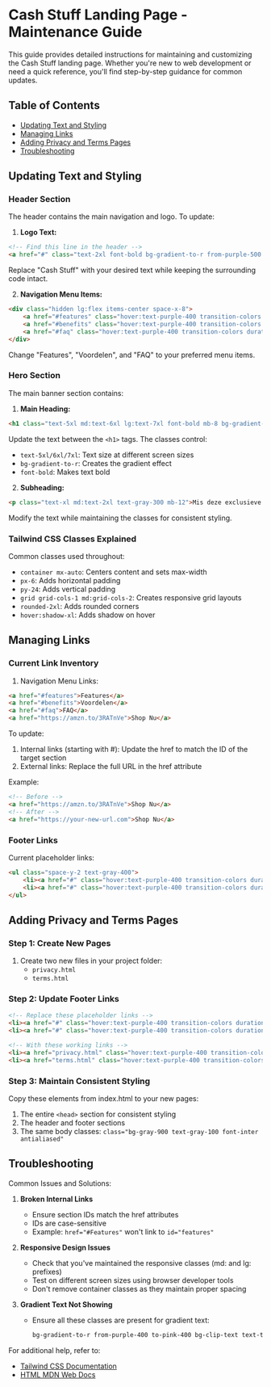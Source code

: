 # Cash Stuff Landing Page - Maintenance Guide

This guide provides detailed instructions for maintaining and customizing the Cash Stuff landing page. Whether you're new to web development or need a quick reference, you'll find step-by-step guidance for common updates.

## Table of Contents
- [Updating Text and Styling](#updating-text-and-styling)
- [Managing Links](#managing-links)
- [Adding Privacy and Terms Pages](#adding-privacy-and-terms-pages)
- [Troubleshooting](#troubleshooting)

## Updating Text and Styling

### Header Section
The header contains the main navigation and logo. To update:

1. **Logo Text:**
```html
<!-- Find this line in the header -->
<a href="#" class="text-2xl font-bold bg-gradient-to-r from-purple-500 to-pink-500 bg-clip-text text-transparent">Cash Stuff</a>
```
Replace "Cash Stuff" with your desired text while keeping the surrounding code intact.

2. **Navigation Menu Items:**
```html
<div class="hidden lg:flex items-center space-x-8">
    <a href="#features" class="hover:text-purple-400 transition-colors duration-300">Features</a>
    <a href="#benefits" class="hover:text-purple-400 transition-colors duration-300">Voordelen</a>
    <a href="#faq" class="hover:text-purple-400 transition-colors duration-300">FAQ</a>
</div>
```
Change "Features", "Voordelen", and "FAQ" to your preferred menu items.

### Hero Section
The main banner section contains:

1. **Main Heading:**
```html
<h1 class="text-5xl md:text-6xl lg:text-7xl font-bold mb-8 bg-gradient-to-r from-purple-400 to-pink-400 bg-clip-text text-transparent">Koop Cash Stuff Met Korting</h1>
```
Update the text between the `<h1>` tags. The classes control:
- `text-5xl/6xl/7xl`: Text size at different screen sizes
- `bg-gradient-to-r`: Creates the gradient effect
- `font-bold`: Makes text bold

2. **Subheading:**
```html
<p class="text-xl md:text-2xl text-gray-300 mb-12">Mis deze exclusieve deals niet!</p>
```
Modify the text while maintaining the classes for consistent styling.

### Tailwind CSS Classes Explained
Common classes used throughout:
- `container mx-auto`: Centers content and sets max-width
- `px-6`: Adds horizontal padding
- `py-24`: Adds vertical padding
- `grid grid-cols-1 md:grid-cols-2`: Creates responsive grid layouts
- `rounded-2xl`: Adds rounded corners
- `hover:shadow-xl`: Adds shadow on hover

## Managing Links

### Current Link Inventory
1. Navigation Menu Links:
```html
<a href="#features">Features</a>
<a href="#benefits">Voordelen</a>
<a href="#faq">FAQ</a>
<a href="https://amzn.to/3RATnVe">Shop Nu</a>
```

To update:
1. Internal links (starting with #): Update the href to match the ID of the target section
2. External links: Replace the full URL in the href attribute

Example:
```html
<!-- Before -->
<a href="https://amzn.to/3RATnVe">Shop Nu</a>
<!-- After -->
<a href="https://your-new-url.com">Shop Nu</a>
```

### Footer Links
Current placeholder links:
```html
<ul class="space-y-2 text-gray-400">
    <li><a href="#" class="hover:text-purple-400 transition-colors duration-300">Privacy Policy</a></li>
    <li><a href="#" class="hover:text-purple-400 transition-colors duration-300">Terms of Service</a></li>
</ul>
```

## Adding Privacy and Terms Pages

### Step 1: Create New Pages
1. Create two new files in your project folder:
   - `privacy.html`
   - `terms.html`

### Step 2: Update Footer Links
```html
<!-- Replace these placeholder links -->
<li><a href="#" class="hover:text-purple-400 transition-colors duration-300">Privacy Policy</a></li>
<li><a href="#" class="hover:text-purple-400 transition-colors duration-300">Terms of Service</a></li>

<!-- With these working links -->
<li><a href="privacy.html" class="hover:text-purple-400 transition-colors duration-300">Privacy Policy</a></li>
<li><a href="terms.html" class="hover:text-purple-400 transition-colors duration-300">Terms of Service</a></li>
```

### Step 3: Maintain Consistent Styling
Copy these elements from index.html to your new pages:
1. The entire `<head>` section for consistent styling
2. The header and footer sections
3. The same body classes: `class="bg-gray-900 text-gray-100 font-inter antialiased"`

## Troubleshooting

Common Issues and Solutions:

1. **Broken Internal Links**
   - Ensure section IDs match the href attributes
   - IDs are case-sensitive
   - Example: `href="#Features"` won't link to `id="features"`

2. **Responsive Design Issues**
   - Check that you've maintained the responsive classes (md: and lg: prefixes)
   - Test on different screen sizes using browser developer tools
   - Don't remove container classes as they maintain proper spacing

3. **Gradient Text Not Showing**
   - Ensure all these classes are present for gradient text:
     ```html
     bg-gradient-to-r from-purple-400 to-pink-400 bg-clip-text text-transparent
     ```

For additional help, refer to:
- [Tailwind CSS Documentation](https://tailwindcss.com/docs)
- [HTML MDN Web Docs](https://developer.mozilla.org/en-US/docs/Web/HTML)